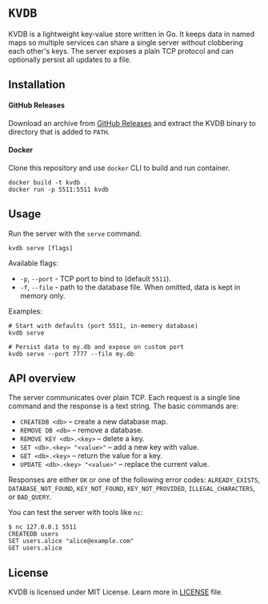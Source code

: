 # `KVDB`

KVDB is a lightweight key‑value store written in Go. It keeps data in
named maps so multiple services can share a single server without clobbering
each other's keys. The server exposes a plain TCP protocol and can optionally
persist all updates to a file.

## Installation

#### GitHub Releases

Download an archive from [GitHub Releases]("https://github.com/kostya-zero/kvdb/releases") and extract the KVDB binary
to directory that is added to `PATH`.

#### Docker

Clone this repository and use `docker` CLI to build and run container.

```shell
docker build -t kvdb .
docker run -p 5511:5511 kvdb
```

## Usage

Run the server with the `serve` command.

```shell
kvdb serve [flags]
```

Available flags:

- `-p`, `--port` - TCP port to bind to (default `5511`).
- `-f`, `--file` - path to the database file. When omitted, data is kept in memory only.

Examples:

```shell
# Start with defaults (port 5511, in-memory database)
kvdb serve

# Persist data to my.db and expose on custom port
kvdb serve --port 7777 --file my.db
```

## API overview

The server communicates over plain TCP. Each request is a single line command and the response is a text string. The
basic commands are:

- `CREATEDB <db>` – create a new database map.
- `REMOVE DB <db>` – remove a database.
- `REMOVE KEY <db>.<key>` – delete a key.
- `SET <db>.<key> "<value>"` – add a new key with value.
- `GET <db>.<key>` – return the value for a key.
- `UPDATE <db>.<key> "<value>"` – replace the current value.

Responses are either `OK` or one of the following error codes: `ALREADY_EXISTS`, `DATABASE_NOT_FOUND`, `KEY_NOT_FOUND`,
`KEY_NOT_PROVIDED`, `ILLEGAL_CHARACTERS`, or `BAD_QUERY`.

You can test the server with tools like `nc`:

```shell
$ nc 127.0.0.1 5511
CREATEDB users
SET users.alice "alice@example.com"
GET users.alice
```

## License

KVDB is licensed under MIT License. Learn more in [LICENSE](LICENSE) file.
